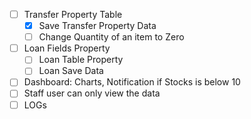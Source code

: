 - [ ] Transfer Property Table
  - [x] Save Transfer Property Data
  - [ ] Change Quantity of an item to Zero
- [ ] Loan Fields Property
  - [ ] Loan Table Property
  - [ ] Loan Save Data
- [ ] Dashboard: Charts, Notification if Stocks is below 10
- [ ] Staff user can only view the data
- [ ] LOGs
